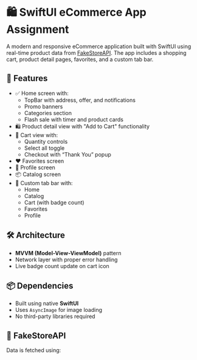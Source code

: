
# 🛍️ SwiftUI eCommerce App Assignment

A modern and responsive eCommerce application built with SwiftUI using real-time product data from [FakeStoreAPI](https://fakestoreapi.com). The app includes a shopping cart, product detail pages, favorites, and a custom tab bar.

## 📱 Features

- ✅ Home screen with:
  - TopBar with address, offer, and notifications
  - Promo banners
  - Categories section
  - Flash sale with timer and product cards
- 🛍 Product detail view with "Add to Cart" functionality
- 🛒 Cart view with:
  - Quantity controls
  - Select all toggle
  - Checkout with “Thank You” popup
- ❤️ Favorites screen
- 👤 Profile screen
- 📦 Catalog screen
- 🧭 Custom tab bar with:
  - Home
  - Catalog
  - Cart (with badge count)
  - Favorites
  - Profile

## 🛠 Architecture

- **MVVM (Model-View-ViewModel)** pattern
- Network layer with proper error handling
- Live badge count update on cart icon

## 📦 Dependencies

- Built using native **SwiftUI**
- Uses `AsyncImage` for image loading
- No third-party libraries required

## 🧪 FakeStoreAPI

Data is fetched using:
